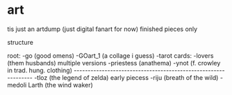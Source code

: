 # art

tis just an artdump (just digital fanart for now)
finished pieces only

structure

root:
 	-go (good omens)
		-GOart_1 (a collage i guess)
		-tarot cards:
			-lovers (them husbands) multiple versions
			-priestess (anathema)
		-ynot (f. crowley in trad. hung. clothing)
	---------------------------------------------------------------
 	-tloz (the legend of zelda) early piecess
		-riju (breath of the wild)
		-medoli Larth (the wind waker)